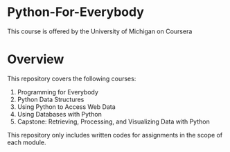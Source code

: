# Python-For-Everybody

This course is offered by the University of Michigan on Coursera

# Overview

This repository covers the following courses:

1. Programming for Everybody
2. Python Data Structures
3. Using Python to Access Web Data
4. Using Databases with Python
5. Capstone: Retrieving, Processing, and Visualizing Data with Python

This repository only includes written codes for assignments in the scope of each module.
